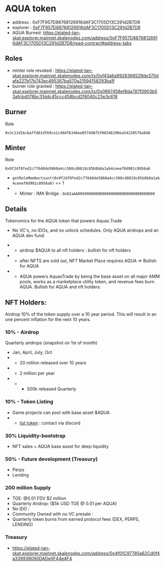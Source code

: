 # AQUA token

- address : 0xF7F957D88768126916dAF3C1705D13C291d2B7D8
- explorer : [0xF7F957D88768126916dAF3C1705D13C291d2B7D8](https://elated-tan-skat.explorer.mainnet.skalenodes.com/address/0xF7F957D88768126916dAF3C1705D13C291d2B7D8/read-contract#address-tabs)
- AQUA Burned: https://elated-tan-skat.explorer.mainnet.skalenodes.com/address/0xF7F957D88768126916dAF3C1705D13C291d2B7D8/read-contract#address-tabs

## Roles

- minter role revoked : https://elated-tan-skat.explorer.mainnet.skalenodes.com/tx/0xf43a6a9926368529de370dafa227b17b743ec495387ba570a21594158293ba1f
- burner role granted : https://elated-tan-skat.explorer.mainnet.skalenodes.com/tx/0x0667458ef8da787f0903b53afcbd078bc31ddc45ccc458bcd2f8040c23e3c618

## Burner

Role

`0x3c11d16cbaffd01df69ce1c404f6340ee057498f5f00246190ea54220576a848`

## Minter

Role

`0x9f2df0fed2c77648de5860a4cc508cd0818c85b8b8a1ab4ceeef8d981c8956a6`

- `getRoleMemberCount(0x9f2df0fed2c77648de5860a4cc508cd0818c85b8b8a1ab4ceeef8d981c8956a6)` == 1
- - Minter : IMA Bridge : `0xD2aAA00500000000000000000000000000000000`

## Details

Tokenomics for the AQUA token that powers Aquas.Trade

- No VC's, no IDOs, and no unlock schedules. Only AQUA airdrops and an AQUA dev fund.

* - airdrop $AQUA to all nft holders : bullish for nft holders
* - after NFTS are sold out, NFT Market Place requires AQUA => Bullish for AQUA
* - AQUA powers AquasTrade by being the base asset on all major AMM pools, works as a marketplace utility token, and revenue fees burn AQUA. Bullish for AQUA and nft holders.

## NFT Holders:

Airdrop 10% of the token supply over a 10 year period. This will result in an one percent inflation for the next 10 years.

### 10% - Airdrop

Quarterly airdrops (snapshot on 1st of month)

- Jan, April, July, Oct
- - 20 million released over 10 years
- - 2 million per year
- - - 500k released Quarterly

### 10% - Token Listing

- Game projects can pool with base asset $AQUA
- - [list token](/docs/addNewTokens.md) : contact via discord

### 30% Liquidity-bootstrap

- NFT sales + AQUA base asset for deep liquidity

### 50% - Future development (Treasury)

- Perps
- Lending

### 200 million Supply

- TGE: @0.01 FDV $2 million
- Quarterly Airdrop: ($5k USD TGE @ 0.01 per AQUA)
- No IDO :
- Community Owned with no VC presale :
- Quarterly token burns from earned protocol fees (DEX, PERPS, LENDING)

### Treasury

- https://elated-tan-skat.explorer.mainnet.skalenodes.com/address/0x4f01C97785a62Cd0f4a33993B090DADe0F44e4F4
